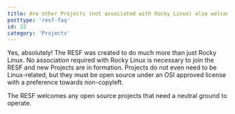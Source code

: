 ```yaml
---
title: Are other Projects (not associated with Rocky Linux) also welcome to join the RESF?
posttype: 'resf-faq'
id: 22
category: 'Projects'
---
```


Yes, absolutely! The RESF was created to do much more than just Rocky Linux. No association required with Rocky Linux is necessary to join the RESF and new Projects are in formation. Projects do not even need to be Linux-related, but they must be open source under an OSI approved license with a preference towards non-copyleft.

The RESF welcomes any open source projects that need a neutral ground to operate.